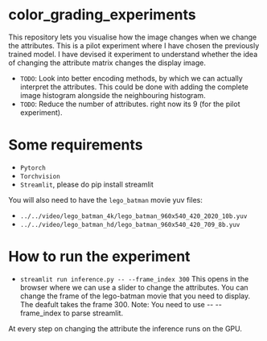 # color_grading_experiments

This repository lets you visualise how the image changes when we change the attributes. This is a pilot experiment where I have chosen the previously trained model.
I have devised it experiment to understand whether the idea of changing the attribute matrix changes the display image.

* `TODO`: Look into better encoding methods, by which we can actually interpret the attributes. This could be done with adding the complete image histogram alongside the neighbouring histogram.
* `TODO`: Reduce the number of attributes. right now its 9 (for the pilot experiment).


# Some requirements

* `Pytorch` 
* `Torchvision` 
* `Streamlit`, please do pip install streamlit

You will also need to have the `lego_batman` movie yuv files:

* `../../video/lego_batman_4k/lego_batman_960x540_420_2020_10b.yuv`
* `../../video/lego_batman_hd/lego_batman_960x540_420_709_8b.yuv`


#  How to run the experiment

* `streamlit run inference.py -- --frame_index 300` 
This opens in the browser where we can use a slider to change the attributes.
You can change the frame of the lego-batman movie that you need to display. The deafult takes the frame 300.
Note: You need to use -- --frame_index to parse streamlit.

At every step on changing the attribute the inference runs on the GPU.
